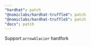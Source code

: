 ```yaml
---
"hardhat": patch
"@nomiclabs/hardhat-truffle4": patch
"@nomiclabs/hardhat-truffle5": patch
"docs": patch
---
```


Support `arrowGlacier` hardfork
